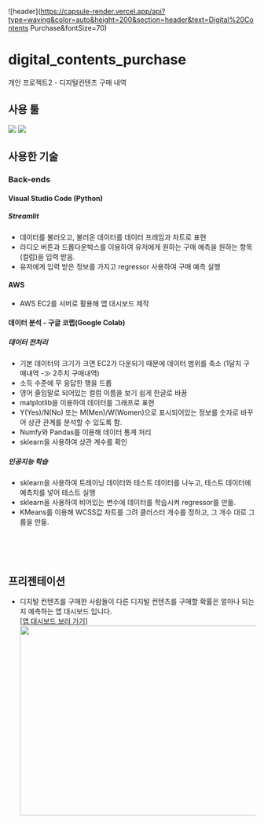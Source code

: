 ![header](https://capsule-render.vercel.app/api?type=waving&color=auto&height=200&section=header&text=Digital%20Contents Purchase&fontSize=70)

# digital_contents_purchase
개인 프로젝트2 - 디지털컨텐츠 구매 내역

## 사용 툴
<img src="https://img.shields.io/badge/Visual Studio Code-007ACC?style=flat&logo=visualstudiocode&logoColor=white"/>
<img src="https://img.shields.io/badge/Google Colab-F9AB00?style=flat&logo=googlecolab&logoColor=white"/>

## 사용한 기술
### Back-ends
#### Visual Studio Code (Python)
##### Streamlit
- 데이터를 불러오고, 불러온 데이터를 데이터 프레임과 차트로 표현
- 라디오 버튼과 드롭다운박스를 이용하여 유저에게 원하는 구매 예측을 원하는 항목(컬럼)을 입력 받음.
- 유저에게 입력 받은 정보를 가지고 regressor 사용하여 구매 예측 실행
#### AWS
- AWS EC2를 서버로 활용해 앱 대시보드 제작

#### 데이터 분석 - 구글 코랩(Google Colab)
##### 데이터 전처리
- 기본 데이터의 크기가 크면 EC2가 다운되기 때문에 데이터 범위를 축소 (1달치 구매내역 -≫ 2주치 구매내역)
- 소득 수준에 무 응답한 행을 드롭
- 영어 줄임말로 되어있는 컬럼 이름을 보기 쉽게 한글로 바꿈
- matplotlib을 이용하여 데이터를 그래프로 표현
- Y(Yes)/N(No) 또는 M(Men)/W(Women)으로 표시되어있는 정보를 숫자로 바꾸어 상관 관계를 분석할 수 있도록 함.
- Numfy와 Pandas를 이용해 데이터 통계 처리
- sklearn을 사용하여 상관 계수를 확인 
##### 인공지능 학습
- sklearn을 사용하여 트레이닝 데이터와 테스트 데이터를 나누고, 테스트 데이터에 예측치를 넣어 테스트 실행
- sklearn을 사용하여 비어있는 변수에 데이터를 학습시켜 regressor를 만듦.
- KMeans를 이용해 WCSS값 차트를 그려 클러스터 개수를 정하고, 그 개수 대로 그룹을 만듦.

<br/><br/><br/>

## 프리젠테이션
* 디지털 컨텐츠를 구매한 사람들이 다른 디지털 컨텐츠를 구매할 확률은 얼마나 되는지 예측하는 앱 대시보드 입니다.<br/>
<a href= "https://drive.google.com/file/d/1WKZkOnatBQTaRcdXXQeS9JwYQLpF5cm1/view">[앱 대시보드 보러 가기]</a><br/>
<img src="https://github.com/bopool/aws-hellokids-api/assets/130967557/65ea1f81-0585-42a1-b4ab-3b7a2f4aa3d8"  width="700" height="387" /><br/><br/>

##### 
<br/><br/><br/>
